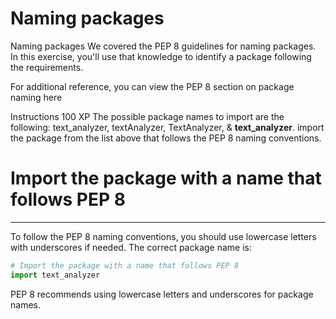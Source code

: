 # Naming packages

Naming packages
We covered the PEP 8 guidelines for naming packages. In this exercise, you'll use that knowledge to identify a package following the requirements.

For additional reference, you can view the PEP 8 section on package naming here

Instructions
100 XP
The possible package names to import are the following: text_analyzer, textAnalyzer, TextAnalyzer, & __text_analyzer__.
import the package from the list above that follows the PEP 8 naming conventions.


# Import the package with a name that follows PEP 8
____

To follow the PEP 8 naming conventions, you should use lowercase letters with underscores if needed. The correct package name is:

```python
# Import the package with a name that follows PEP 8
import text_analyzer
``` 

PEP 8 recommends using lowercase letters and underscores for package names.